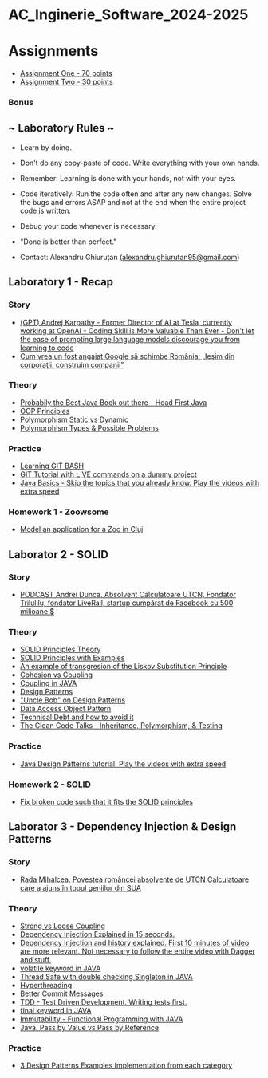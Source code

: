# AC_Inginerie_Software_2024-2025

# Assignments
 - [Assignment One - 70 points](https://github.com/AlexandruGH/AC_Inginerie_Software_2020-2021/blob/master/Assignments/Assignment1.pdf)
 - [Assignment Two - 30 points](https://github.com/AlexandruGH/AC_Inginerie_Software_2020-2021/tree/master/Assignments/Assignment2.pdf)
 ### Bonus
 
## ~ Laboratory  Rules ~

- Learn by doing.
- Don't do any copy-paste of code. Write everything with your own hands.
- Remember: Learning is done with your hands, not with your eyes.
- Code iteratively: Run the code often and after any new changes. Solve the bugs and errors ASAP and not at the end when the entire project code is written.
- Debug your code whenever is necessary.
- "Done is better than perfect."

- Contact: Alexandru Ghiuruțan (alexandru.ghiurutan95@gmail.com)

## Laboratory 1 - Recap

### Story

- [(GPT) Andrej Karpathy - Former Director of AI at Tesla, currently working at OpenAI - Coding Skill is More Valuable Than Ever - Don't let the ease of prompting large language models discourage you from learning to code](https://www.deeplearning.ai/the-batch/coding-skill-is-more-valuable-than-ever/)
- [Cum vrea un fost angajat Google să schimbe România: „Ieşim din corporaţii, construim companii”](https://adevarul.ro/locale/cluj-napoca/cum-vrea-fost-angajat-google-schimbe-romania-iesim-corporatii-construim-companii-1_5f0326c45163ec4271b33633/index.html)

### Theory
- [Probabily the Best Java Book out there - Head First Java](https://www.pdfiles.net/storage/Books/headfirst/Head_First_Java_A_Brain-Friendly_Guide.pdf)
- [OOP Principles](https://www.freecodecamp.org/news/object-oriented-programming-concepts-21bb035f7260/)
- [Polymorphism Static vs Dynamic](https://www.geeksforgeeks.org/polymorphism-in-java/)
- [Polymorphism Types & Possible Problems](https://www.baeldung.com/java-polymorphism)


### Practice

- [Learning GIT BASH](https://up1.github.io/git-guide/index.html)
- [GIT Tutorial with LIVE commands on a dummy project](https://youtu.be/tRZGeaHPoaw?si=RuEuSOCL6QaPtUd9)
- [Java Basics - Skip the topics that you already know. Play the videos with extra speed](https://www.youtube.com/playlist?list=PL9DF6E4B45C36D411)

### Homework 1 - Zoowsome

- [Model an application for a Zoo in Cluj](https://drive.google.com/file/d/1VIDNvXEfkyjj4BiOQa0JcIuqlyQdKerY/view?usp=sharing)

## Laborator 2 - SOLID 

### Story
- [PODCAST Andrei Dunca. Absolvent Calculatoare UTCN, Fondator Trilulilu, fondator LiveRail, startup cumpărat de Facebook cu 500 milioane $](https://www.youtube.com/watch?v=Z0RWeMWriAE&t=1260s)

### Theory
- [SOLID Principles Theory](https://hackernoon.com/solid-principles-made-easy-67b1246bcdf)
- [SOLID Principles with Examples](https://www.baeldung.com/solid-principles)
- [An example of transgresion of the Liskov Substitution Principle](https://www.oodesign.com/liskov-s-substitution-principle.html)
- [Cohesion vs Coupling](https://www.baeldung.com/cs/cohesion-vs-coupling)
- [Coupling in JAVA](https://www.baeldung.com/java-coupling-classes-tight-loose)
- [Design Patterns](https://refactoring.guru/design-patterns)
- ["Uncle Bob" on Design Patterns](http://blog.cleancoder.com/uncle-bob/2014/06/30/ALittleAboutPatterns.html)
- [Data Access Object Pattern](https://www.tutorialspoint.com/design_pattern/data_access_object_pattern.htm)
- [Technical Debt and how to avoid it](https://www.digitalocean.com/resources/articles/what-is-technical-debt)
- [The Clean Code Talks - Inheritance, Polymorphism, & Testing](https://www.youtube.com/watch?v=4F72VULWFvc)

### Practice
 - [Java Design Patterns tutorial. Play the videos with extra speed](https://www.youtube.com/playlist?list=PLtTVgBdymZBjtal6O9bw1esdLFiF73hdz)

### Homework 2 - SOLID
- [Fix broken code such that it fits the SOLID principles](https://github.com/AlexandruGH/AC_Inginerie_Software_2024-2025/tree/main/solid)


## Laborator 3 - Dependency Injection & Design Patterns

### Story
- [Rada Mihalcea. Povestea româncei absolvente de UTCN Calculatoare care a ajuns în topul geniilor din SUA](https://adevarul.ro/stiri-locale/cluj-napoca/exclusiv-povestea-romancei-care-l-a-cucerit-pe-1563851.html)

### Theory
- [Strong vs Loose Coupling](https://www.baeldung.com/java-coupling-classes-tight-loose)
- [Dependency Injection Explained in 15 seconds.](https://www.youtube.com/watch?v=J1f5b4vcxCQ&ab_channel=CodeAesthetic)
- [Dependency Injection and history explained. First 10 minutes of video are more relevant. Not necessary to follow the entire video with Dagger and stuff.](https://www.youtube.com/watch?v=oK_XtfXPkqw&ab_channel=GoogleforDevelopers)
- [volatile keyword in JAVA](https://www.geeksforgeeks.org/volatile-keyword-in-java/)
- [Thread Safe with double checking Singleton in JAVA](https://www.baeldung.com/java-singleton-double-checked-locking)
- [Hyperthreading](https://www.youtube.com/watch?v=wnS50lJicXc&t=202s&ab_channel=Techquickie)
- [Better Commit Messages](https://skerritt.blog/writing-better-commit-messages/)
- [TDD - Test Driven Development. Writing tests first.](https://martinfowler.com/bliki/TestDrivenDevelopment.html)
- [final keyword in JAVA](https://www.baeldung.com/java-final)
- [Immutability - Functional Programming with JAVA](https://belief-driven-design.com/functional-programming-with-java-immutability-ae3372311b9/)
- [Java. Pass by Value vs Pass by Reference](https://www.baeldung.com/java-pass-by-value-or-pass-by-reference)

### Practice
- [3 Design Patterns Examples Implementation from each category](https://refactoring.guru/design-patterns/catalog)


